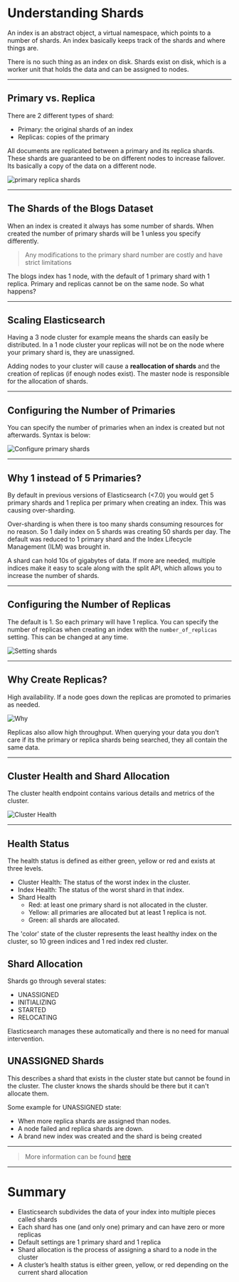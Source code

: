 # Understanding Shards

An index is an abstract object, a virtual namespace, which points to a number of shards. An index basically keeps track of the shards and where things are. 

There is no such thing as an index on disk. Shards exist on disk, which is a worker unit that holds the data and can be assigned to nodes.
***

## Primary vs. Replica

There are 2 different types of shard:

* Primary: the original shards of an index
* Replicas: copies of the primary

All documents are replicated between a primary and its replica shards. These shards are guaranteed to be on different nodes to increase failover. Its basically a copy of the data on a different node.

![primary replica shards](./assets/primaryReplica.png)
***

## The Shards of the Blogs Dataset

When an index is created it always has some number of shards. When created the number of primary shards will be 1 unless you specify differently.

> Any modifications to the primary shard number are costly and have strict limitations

The blogs index has 1 node, with the default of 1 primary shard with 1 replica. Primary and replicas cannot be on the same node. So what happens?
***

## Scaling Elasticsearch

Having a 3 node cluster for example means the shards can easily be distributed. In a 1 node cluster your replicas will not be on the node where your primary shard is, they are unassigned.

Adding nodes to your cluster will cause a **reallocation of shards** and the creation of replicas (if enough nodes exist). The master node is responsible for the allocation of shards.
***

## Configuring the Number of Primaries

You can specify the number of primaries when an index is created but not afterwards. Syntax is below:

![Configure primary shards](./assets/configPrimary.png)
***

## Why 1 instead of 5 Primaries?

By default in previous versions of Elasticsearch (<7.0) you would get 5 primary shards and 1 replica per primary when creating an index. This was causing over-sharding.

Over-sharding is when there is too many shards consuming resources for no reason. So 1 daily index on 5 shards was creating 50 shards per day. The default was reduced to 1 primary shard and the Index Lifecycle Management (ILM) was brought in.

A shard can hold 10s of gigabytes of data. If more are needed, multiple indices make it easy to scale along with the split API, which allows you to increase the number of shards.
***

## Configuring the Number of Replicas

The default is 1. So each primary will have 1 replica. You can specify the number of replicas when creating an index with the `number_of_replicas` setting. This can be changed at any time.

![Setting shards](./assets/settingShards.png)
***

## Why Create Replicas?

High availability. If a node goes down the replicas are promoted to primaries as needed. 

![Why](./assets/replicasAsPrimaries.png)

Replicas also allow high throughput. When querying your data you don't care if its the primary or replica shards being searched, they all contain the same data.
***

## Cluster Health and Shard Allocation

The cluster health endpoint contains various details and metrics of the cluster.

![Cluster Health](./assets/clusterHealth.png)
***

## Health Status

The health status is defined as either green, yellow or red and exists at three levels.

* Cluster Health: The status of the worst index in the cluster.
* Index Health: The status of the worst shard in that index.
* Shard Health
    * Red: at least one primary shard is not allocated in the cluster.
    * Yellow: all primaries are allocated but at least 1 replica is not.
    * Green: all shards are allocated.

The 'color' state of the cluster represents the least healthy index on the cluster, so 10 green indices and 1 red index  red cluster.

## Shard Allocation

Shards go through several states:

* UNASSIGNED
* INITIALIZING
* STARTED
* RELOCATING

Elasticsearch manages these automatically and there is no need for manual intervention.

## UNASSIGNED Shards

This describes a shard that exists in the cluster state but cannot be found in the cluster. The cluster knows the shards should be there but it can't allocate them.

Some example for UNASSIGNED state:

* When more replica shards are assigned than nodes.
* A node failed and replica shards are down.
* A brand new index was created and the shard is being created

***
> More information can be found [here](https://www.elastic.co/guide/en/elasticsearch/reference/7.4/allocation-awareness.html)
***

# Summary

* Elasticsearch subdivides the data of your index into multiple pieces called shards
* Each shard has one (and only one) primary and can have zero or more replicas
* Default settings are 1 primary shard and 1 replica
* Shard allocation is the process of assigning a shard to a node in the cluster
* A cluster’s health status is either green, yellow, or red depending on the current shard allocation